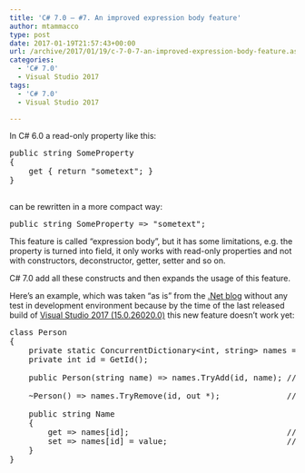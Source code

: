 ```yaml
---
title: 'C# 7.0 – #7. An improved expression body feature'
author: mtammacco
type: post
date: 2017-01-19T21:57:43+00:00
url: /archive/2017/01/19/c-7-0-7-an-improved-expression-body-feature.aspx
categories:
  - 'C# 7.0'
  - Visual Studio 2017
tags:
  - 'C# 7.0'
  - Visual Studio 2017

---
```

In C# 6.0 a read-only property like this:

<pre class="brush: csharp; title: ; notranslate" title="">public string SomeProperty
{
    get { return "sometext"; }
}

</pre>

can be rewritten in a more compact way:

<pre class="brush: csharp; title: ; notranslate" title="">public string SomeProperty =&gt; "sometext";
</pre>

This feature is called &#8220;expression body&#8221;, but it has some limitations, e.g. the property is turned into field, it only works with read-only properties and not with constructors, deconstructor, getter, setter and so on.

C# 7.0 add all these constructs and then expands the usage of this feature.

Here&#8217;s an example, which was taken &#8220;as is&#8221; from the <a href="https://blogs.msdn.microsoft.com/dotnet/2016/08/24/whats-new-in-csharp-7-0/" target="_blank" rel="noopener">.Net blog</a> without any test in development environment because by the time of the last released build of <a href="https://w ww.visualstudio.com/vs/visual-studio-2017-rc/" target="_blank" rel="noopener">Visual Studio 2017 (15.0.26020.0)</a> this new feature doesn&#8217;t work yet:

<pre class="brush: csharp; title: ; notranslate" title="">class Person
{
    private static ConcurrentDictionary&lt;int, string&gt; names = new ConcurrentDictionary&lt;int, string&gt;();
    private int id = GetId();

    public Person(string name) =&gt; names.TryAdd(id, name); // constructors

    ~Person() =&gt; names.TryRemove(id, out *);              // destructors
    
    public string Name
    {
        get =&gt; names[id];                                 // getters
        set =&gt; names[id] = value;                         // setters
    }
}
</pre>
